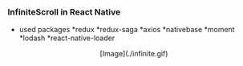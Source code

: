 ### InfiniteScroll <ListView> in React Native
* used packages
  *redux
  *redux-saga
  *axios
  *nativebase
  *moment
  *lodash
  *react-native-loader
  
<center>[Image](./infinite.gif)</center>
